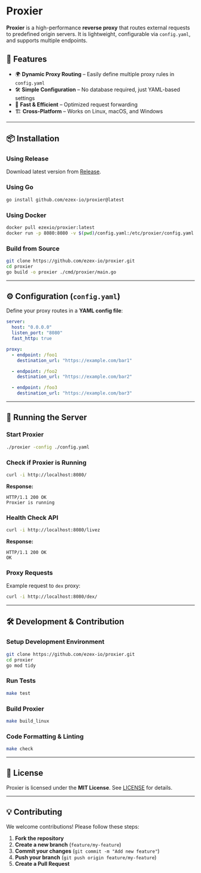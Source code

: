 # Proxier

**Proxier** is a high-performance **reverse proxy** that routes external requests to predefined origin servers.
It is lightweight, configurable via `config.yaml`, and supports multiple endpoints.

## 🚀 Features
- 🌍 **Dynamic Proxy Routing** – Easily define multiple proxy rules in `config.yaml`
- 🛠 **Simple Configuration** – No database required, just YAML-based settings
- 🚀 **Fast & Efficient** – Optimized request forwarding
- 🏗 **Cross-Platform** – Works on Linux, macOS, and Windows

---

## 📦 Installation
### **Using Release**
Download latest version from [Release](https://github.com/ezex-io/proxier/releases).

### **Using Go**
```sh
go install github.com/ezex-io/proxier@latest
```

### **Using Docker**
```sh
docker pull ezexio/proxier:latest
docker run -p 8080:8080 -v $(pwd)/config.yaml:/etc/proxier/config.yaml ezexio/proxier
```

### **Build from Source**
```sh
git clone https://github.com/ezex-io/proxier.git
cd proxier
go build -o proxier ./cmd/proxier/main.go
```

---

## ⚙️ Configuration (`config.yaml`)
Define your proxy routes in a **YAML config file**:
```yaml
server:
  host: "0.0.0.0"
  listen_port: "8080"
  fast_http: true

proxy:
  - endpoint: /foo1
    destination_url: "https://example.com/bar1"

  - endpoint: /foo2
    destination_url: "https://example.com/bar2"

  - endpoint: /foo3
    destination_url: "https://example.com/bar3"
```

---

## 🚀 Running the Server
### **Start Proxier**
```sh
./proxier -config ./config.yaml
```

### **Check if Proxier is Running**
```sh
curl -i http://localhost:8080/
```
**Response:**
```
HTTP/1.1 200 OK
Proxier is running
```

### **Health Check API**
```sh
curl -i http://localhost:8080/livez
```
**Response:**
```
HTTP/1.1 200 OK
OK
```

### **Proxy Requests**
Example request to `dex` proxy:
```sh
curl -i http://localhost:8080/dex/
```

---

## 🛠 Development & Contribution
### **Setup Development Environment**
```sh
git clone https://github.com/ezex-io/proxier.git
cd proxier
go mod tidy
```

### **Run Tests**
```sh
make test
```

### **Build Proxier**
```sh
make build_linux
```

### **Code Formatting & Linting**
```sh
make check
```

---

## 📜 License
Proxier is licensed under the **MIT License**. See [LICENSE](./LICENSE) for details.

---

## 💡 Contributing
We welcome contributions! Please follow these steps:
1. **Fork the repository**
2. **Create a new branch** (`feature/my-feature`)
3. **Commit your changes** (`git commit -m "Add new feature"`)
4. **Push your branch** (`git push origin feature/my-feature`)
5. **Create a Pull Request**
